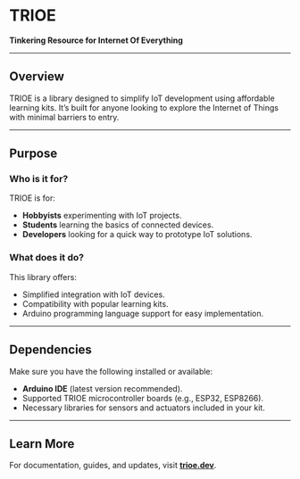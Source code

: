 # TRIOE

**Tinkering Resource for Internet Of Everything**

---

## Overview

TRIOE is a library designed to simplify IoT development using affordable learning kits. It’s built for anyone looking to explore the Internet of Things with minimal barriers to entry.

---

## Purpose

### Who is it for?

TRIOE is for:

- **Hobbyists** experimenting with IoT projects.
- **Students** learning the basics of connected devices.
- **Developers** looking for a quick way to prototype IoT solutions.

### What does it do?

This library offers:

- Simplified integration with IoT devices.
- Compatibility with popular learning kits.
- Arduino programming language support for easy implementation.

---

## Dependencies

Make sure you have the following installed or available:

- **Arduino IDE** (latest version recommended).
- Supported TRIOE microcontroller boards (e.g., ESP32, ESP8266).
- Necessary libraries for sensors and actuators included in your kit.

---

## Learn More

For documentation, guides, and updates, visit **[trioe.dev](https://trioe.dev)**.
